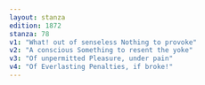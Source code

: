 ```yaml
---
layout: stanza
edition: 1872
stanza: 78
v1: "What! out of senseless Nothing to provoke"
v2: "A conscious Something to resent the yoke"
v3: "Of unpermitted Pleasure, under pain"
v4: "Of Everlasting Penalties, if broke!"
---
```

